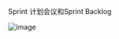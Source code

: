 Sprint 计划会议和Sprint Backlog

![image](https://github.com/user-attachments/assets/593c5b12-9842-44aa-a13c-dd44fa08eb89)


